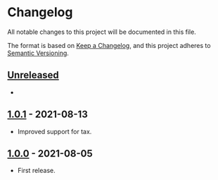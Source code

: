 # Changelog
All notable changes to this project will be documented in this file.

The format is based on [Keep a Changelog](https://keepachangelog.com/en/1.0.0/),
and this project adheres to [Semantic Versioning](https://semver.org/spec/v2.0.0.html).

## [Unreleased][unreleased]
-

## [1.0.1] - 2021-08-13
- Improved support for tax.

## [1.0.0] - 2021-08-05
- First release.

[unreleased]: https://github.com/wp-pay-gateways/paypal/compare/1.0.1...HEAD
[1.0.1]: https://github.com/wp-pay-gateways/paypal/compare/1.0.0...1.0.1
[1.0.0]: https://github.com/wp-pay-gateways/paypal/releases/tag/1.0.0
